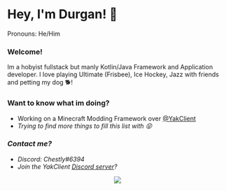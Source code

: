 # Hey, I'm Durgan! 👋

Pronouns: He/Him

### Welcome!

Im a hobyist fullstack but manly Kotlin/Java Framework and Application developer. I love playing Ultimate (Frisbee), Ice Hockey, Jazz with friends and petting my dog 🐕! 


### Want to know what im doing?

<ul>
  <li> Working on a Minecraft Modding Framework over <a href="https://github.com/yakclient">@YakClient</a> <i>
  <li> Trying to find more things to fill this list with 😝 </li>
</ul>

### Contact me?

<ul>
  <li> Discord: Chestly#6394 </li>
  <li> Join the YakClient <a href="https://discord.gg/3fP4N27JPH">Discord server</a>?</li> 
</ul>

<p align="center">
  <img src="https://github-readme-stats.vercel.app/api?username=durganmcbroom&show_icons=true&theme=dracula"/>
</p>
